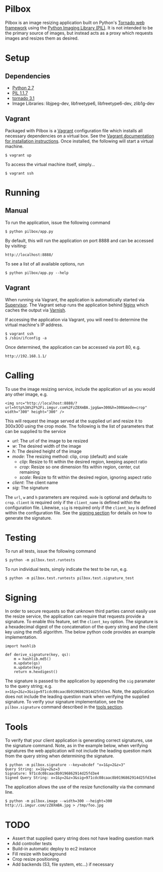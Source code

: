 Pilbox
======

Pilbox is an image resizing application built on Python's [Tornado web framework](http://www.tornadoweb.org/en/stable/) using the [Python Imaging Library (PIL)](http://www.pythonware.com/products/pil/). It is not intended to be the primary source of images, but instead acts as a proxy which requests images and resizes them as desired.

Setup
=====

Dependencies
------------

  * [Python 2.7](http://www.python.org/download/)
  * [PIL 1.1.7](http://www.pythonware.com/products/pil/)
  * [tornado 3.1](https://pypi.python.org/pypi/tornado/3.1)
  * Image Libraries: libjpeg-dev, libfreetype6, libfreetype6-dev, zlib1g-dev

Vagrant
-------

Packaged with Pilbox is a [Vagrant](http://www.vagrantup.com/) configuration file which installs all necessary dependencies on a virtual box. See the [Vagrant documentation for installation instructions](http://docs.vagrantup.com/v2/installation/). Once installed, the following will start a virtual machine.

    $ vagrant up

To access the virtual machine itself, simply...

    $ vagrant ssh

Running
=======

Manual
------

To run the application, issue the following command

    $ python pilbox/app.py

By default, this will run the application on port 8888 and can be accessed by visiting:

    http://localhost:8888/

To see a list of all available options, run

    $ python pilbox/app.py --help

Vagrant
-------

When running via Vagrant, the application is automatically started via [Supervisor](http://supervisord.org/). The Vagrant setup runs the application behind [Nginx](http://nginx.org/) which caches the output via [Varnish](https://www.varnish-cache.org/).

If accessing the application via Vagrant, you will need to determine the virtual machine's IP address.

    $ vagrant ssh
    $ /sbin/ifconfig -a

Once determined, the application can be accessed via port 80, e.g.

    http://192.168.1.1/

Calling
=======

To use the image resizing service, include the application url as you would any other image, e.g.

    <img src="http://localhost:8888/?url=http%3A%2F%2Fi.imgur.com%2FzZ8XmBA.jpg&w=300&h=300&mode=crop" width="300" height="300" />

This will request the image served at the supplied url and resize it to 300x300 using the crop mode. The following is the list of parameters that can be supplied to the service

  * _url_: The url of the image to be resized
  * _w_: The desired width of the image
  * _h_: The desired height of the image
  * _mode_: The resizing method: clip, crop (default) and scale
    * _clip_: Resize to fit within the desired region, keeping aspect ratio
    * _crop_: Resize so one dimension fits within region, center, cut remaining
    * _scale_: Resize to fit within the desired region, ignoring aspect ratio
  * _client_: The client name
  * _sig_: The signature

The `url`, `w` and `h` parameters are required. `mode` is optional and defaults to `crop`. `client` is required only if the `client_name` is defined within the configuration file. Likewise, `sig` is required only if the `client_key` is defined within the configuration file. See the [signing section](#signing) for details on how to generate the signature.

Testing
=======

To run all tests, issue the following command

    $ python -m pilbox.test.runtests

To run individual tests, simply indicate the test to be run, e.g.

    $ python -m pilbox.test.runtests pilbox.test.signature_test

Signing
=======

In order to secure requests so that unknown third parties cannot easily use the resize service, the application can require that requests provide a signature. To enable this feature, set the `client_key` option. The signature is a hexadecimal digest of the concatenation of the query string and the client key using the md5 algorithm. The below python code provides an example implementation.

    import hashlib

    def derive_signature(key, qs):
        m = hashlib.md5()
        m.update(qs)
        m.update(key)
        return m.hexdigest()

The signature is passed to the application by appending the `sig` paramater to the query string; e.g. `x=1&y=2&z=3&sig=971cdc08caac8b9196862914d25fd3e4`. Note, the application does not include the leading question mark when verifying the supplied signature. To verify your signature implementation, see the `pilbox.signature` command described in the [tools section](#tools).

Tools
=====

To verify that your client application is generating correct signatures, use the signature command. Note, as in the example below, when verifying signatures the web application will not include the leading question mark from the query string when determining the signature.

    $ python -m pilbox.signature --key=abcdef "x=1&y=2&z=3"
    Query String: x=1&y=2&z=3
    Signature: 971cdc08caac8b9196862914d25fd3e4
    Signed Query String: x=1&y=2&z=3&sig=971cdc08caac8b9196862914d25fd3e4

The application allows the use of the resize functionality via the command line.

    $ python -m pilbox.image --width=300 --height=300 http://i.imgur.com/zZ8XmBA.jpg > /tmp/foo.jpg

TODO
====

  * Assert that supplied query string does not have leading question mark
  * Add controller tests
  * Build-in automatic deploy to ec2 instance
  * Fill resize with background
  * Crop resize positioning
  * Add backends (S3, file system, etc...) if necessary
